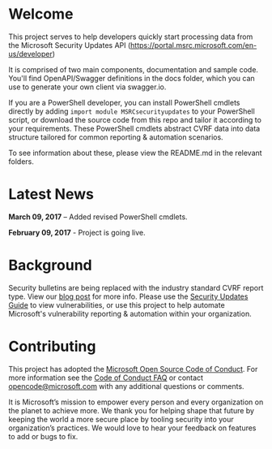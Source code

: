 # Welcome
This project serves to help developers quickly start processing data from the Microsoft Security Updates API (https://portal.msrc.microsoft.com/en-us/developer)

It is comprised of two main components, documentation and sample code. You'll find OpenAPI/Swagger definitions in the docs folder, which you can use to generate your own client via swagger.io.  

If you are a PowerShell developer, you can install PowerShell cmdlets directly by adding ``import module MSRCsecurityupdates`` to your PowerShell script, or download the source code from this repo and tailor it according to your requirements. These PowerShell cmdlets abstract CVRF data into data structure tailored for common reporting & automation scenarios. 

To see information about these, please view the README.md in the relevant folders.

# Latest News
**March 09, 2017** – Added revised PowerShell cmdlets. 

**February 09, 2017** - Project is going live.


# Background
Security bulletins are being replaced with the industry standard CVRF report type. View our [blog post](https://blogs.technet.microsoft.com/msrc/2016/11/08/furthering-our-commitment-to-security-updates/) for more info. Please use the [Security Updates Guide](https://portal.msrc.microsoft.com/en-us/security-guidance) to view vulnerabilities, or use this project to help automate Microsoft's vulnerability reporting & automation within your organization.


# Contributing

This project has adopted the [Microsoft Open Source Code of Conduct](https://opensource.microsoft.com/codeofconduct/). For more information see the [Code of Conduct FAQ](https://opensource.microsoft.com/codeofconduct/faq/) or contact [opencode@microsoft.com](mailto:opencode@microsoft.com) with any additional questions or comments.

It is Microsoft’s mission to empower every person and every organization on the planet to achieve more. We thank you for helping shape that future by keeping the world a more secure place by tooling security into your organization’s practices. We would love to hear your feedback on features to add or bugs to fix.
